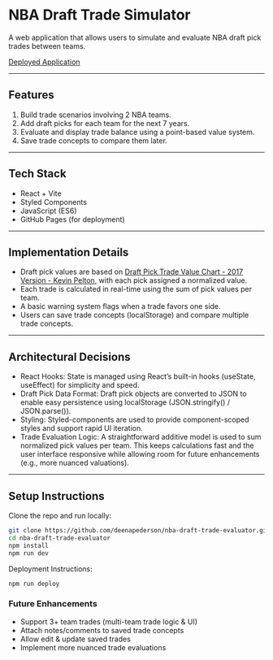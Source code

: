 # NBA Draft Trade Simulator

A web application that allows users to simulate and evaluate NBA draft pick trades between teams. 

[Deployed Application](https://deenapederson.github.io/nba-draft-trade-evaluator/)

---

## Features

1. Build trade scenarios involving 2 NBA teams.
2. Add draft picks for each team for the next 7 years.
3. Evaluate  and display trade balance using a point-based value system.
4. Save trade concepts to compare them later.

---

## Tech Stack

- React + Vite
- Styled Components
- JavaScript (ES6)
- GitHub Pages (for deployment)

---

## Implementation Details

- Draft pick values are based on [Draft Pick Trade Value Chart - 2017 Version - Kevin Pelton](http://nbasense.com/draft-pick-trade-value/2/kevin-pelton-2), with each pick assigned a normalized value.
- Each trade is calculated in real-time using the sum of pick values per team.
- A basic warning system flags when a trade favors one side.
- Users can save trade concepts (localStorage) and compare multiple trade concepts.

---
## Architectural Decisions

- React Hooks: State is managed using React’s built-in hooks (useState, useEffect) for simplicity and speed.
- Draft Pick Data Format: Draft pick objects are converted to JSON to enable easy persistence using localStorage (JSON.stringify() / JSON.parse()).
- Styling: Styled-components are used to provide component-scoped styles and support rapid UI iteration.
- Trade Evaluation Logic: A straightforward additive model is used to sum normalized pick values per team. This keeps calculations fast and the user interface responsive while allowing room for future enhancements (e.g., more nuanced valuations).

---

## Setup Instructions

Clone the repo and run locally:

```bash
git clone https://github.com/deenapederson/nba-draft-trade-evaluator.git
cd nba-draft-trade-evaluator
npm install
npm run dev
```
Deployment Instructions:
```
npm run deploy
```

### Future Enhancements 
- Support 3+ team trades (multi-team trade logic & UI)
- Attach notes/comments to saved trade concepts
- Allow edit & update saved trades
- Implement more nuanced trade evaluations
